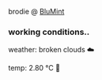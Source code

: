 brodie @ [BluMint](https://www.linkedin.com/company/blumint-io/)

<!--weather_start-->
### working conditions..

weather: broken clouds ☁️

temp: 2.80 °C 🧥

<!--weather_end-->

